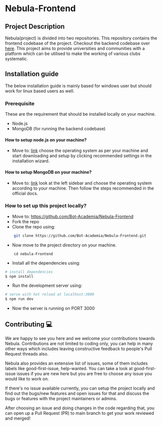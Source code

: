 # Nebula-Frontend

## Project Description
Nebula(project) is divided into two repositories. This repository contains the frontend codebase of the project. Checkout the backend codebase over [here](https://github.com/Bot-Academia/Nebula-Backend). This project aims to provide universities and communities with a platform which can be utilised to make the working of various clubs systematic. 

## Installation guide
The below installation guide is mainly based for windows user but should work for linux based users as well.

### Prerequisite
These are the requirement that should be installed locally on your machine.

- Node.js
- MongoDB (for running the backend codebase)

#### How to setup node.js on your machine?

- Move to: [link](https://nodejs.org/en/download/) choose the operating system as per your machine and start downloading and setup by clicking recommended settings in the installation wizard.

#### How to setup MongoDB on your machine?

- Move to: [link](https://docs.mongodb.com/manual/administration/install-community/) look at the left sidebar and choose the operating system according to your machine. Then follow the steps recommended in the official docs.

### How to set up this project locally?

- Move to: https://github.com/Bot-Academia/Nebula-Frontend
- Fork the repo 
- Clone the repo using: 
```sh
    git clone https://github.com/Bot-Academia/Nebula-Frontend.git
```
- Now move to the project directory on your machine.
```
    cd nebula-Frontend
```
- Install all the dependencies using:
```sh
# install dependencies
$ npm install
```
- Run the development server using:
```sh
# serve with hot reload at localhost:3000
$ npm run dev
```
- Now the server is running on PORT 3000


## Contributing 💻
We are happy to see you here and we welcome your contributions towards Nebula.
Contributions are not limited to coding only, you can help in many other ways which includes leaving constructive feedback to people's Pull Request threads also.

Nebula also provides an extensive list of issues, some of them includes labels like good-first-issue, help-wanted. You can take a look at good-first-issue issues if you are new here but you are free to choose any issue you would like to work on.

If there's no issue available currently, you can setup the project locally and find out the bugs/new features and open issues for that and discuss the bugs or features with the project maintainers or admins.

After choosing an issue and doing changes in the code regarding that, you can open up a Pull Request (PR) to main branch to get your work reviewed and merged!

